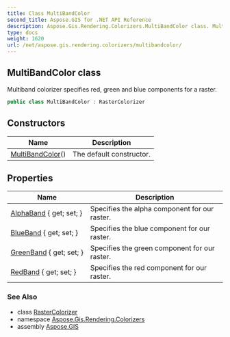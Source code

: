 ```yaml
---
title: Class MultiBandColor
second_title: Aspose.GIS for .NET API Reference
description: Aspose.Gis.Rendering.Colorizers.MultiBandColor class. Multiband colorizer specifies red green and blue components for a raster
type: docs
weight: 1620
url: /net/aspose.gis.rendering.colorizers/multibandcolor/
---
```

## MultiBandColor class

Multiband colorizer specifies red, green and blue components for a raster.

```csharp
public class MultiBandColor : RasterColorizer
```

## Constructors

| Name | Description |
| --- | --- |
| [MultiBandColor](multibandcolor/)() | The default constructor. |

## Properties

| Name | Description |
| --- | --- |
| [AlphaBand](../../aspose.gis.rendering.colorizers/multibandcolor/alphaband/) { get; set; } | Specifies the alpha component for our raster. |
| [BlueBand](../../aspose.gis.rendering.colorizers/multibandcolor/blueband/) { get; set; } | Specifies the blue component for our raster. |
| [GreenBand](../../aspose.gis.rendering.colorizers/multibandcolor/greenband/) { get; set; } | Specifies the green component for our raster. |
| [RedBand](../../aspose.gis.rendering.colorizers/multibandcolor/redband/) { get; set; } | Specifies the red component for our raster. |

### See Also

* class [RasterColorizer](../rastercolorizer/)
* namespace [Aspose.Gis.Rendering.Colorizers](../../aspose.gis.rendering.colorizers/)
* assembly [Aspose.GIS](../../)



